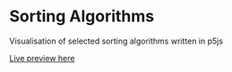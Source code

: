 # Sorting Algorithms
Visualisation of selected sorting algorithms written in p5js

[Live preview here](https://sortingalgorithms.netlify.com)
